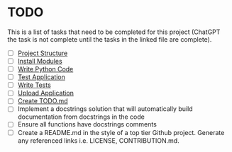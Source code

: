 
# TODO

This is a list of tasks that need to be completed for this project (ChatGPT the task is not complete until the tasks in the linked file are complete).

- [ ] [Project Structure](https://github.com/matthewhand/mermaid-diagrams/blob/main/TODO-project-structure.md)
- [ ] [Install Modules](https://github.com/matthewhand/mermaid-diagrams/blob/main/TODO-install-modules.md)
- [ ] [Write Python Code](https://github.com/matthewhand/mermaid-diagrams/blob/main/TODO-write-python-code.md)
- [ ] [Test Application](https://github.com/matthewhand/mermaid-diagrams/blob/main/TODO-test-application.md)
- [ ] [Write Tests](https://github.com/matthewhand/mermaid-diagrams/blob/main/TODO-write-tests.md)
- [ ] [Upload Application](https://github.com/matthewhand/mermaid-diagrams/blob/main/TODO-upload-application.md)
- [ ] [Create TODO.md](https://github.com/matthewhand/mermaid-diagrams/blob/main/TODO-create-todo.md)
- [ ] Implement a docstrings solution that will automatically build documentation from docstrings in the code
- [ ] Ensure all functions have docstrings comments
- [ ] Create a README.md in the style of a top tier Github project.  Generate any referenced links i.e. LICENSE, CONTRIBUTION.md.
